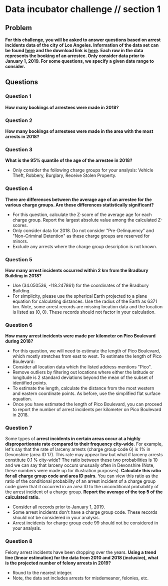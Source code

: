 # Data incubator challenge // section 1

## Problem 

**For this challenge, you will be asked to answer questions based on
arrest incidents data of the city of Los Angeles. Information of the
data set can be found
[here](https://data.lacity.org/A-Safe-City/Arrest-Data-from-2010-to-Present/yru6-6re4)
and the download link is
[here](https://data.lacity.org/api/views/yru6-6re4/rows.csv?accessType=DOWNLOAD). Each
row in the data represents the booking of an arrestee. Only consider
data prior to January 1, 2019. For some questions, we specify a given
date range to consider.**

## Questions

### Question 1
**How many bookings of arrestees were made in 2018?**


### Question 2
**How many bookings of arrestees were made in the area with the most arrests in 2018?**


### Question 3
**What is the 95% quantile of the age of the arrestee in 2018?**

* Only consider the following charge groups for your analysis: Vehicle Theft,
Robbery, Burglary, Receive Stolen Property.


### Question 4
**There are differences between the average age of an arrestee for the
various charge groups. Are these differences statistically significant?**

* For this question, calculate the Z-score of the average age for each
charge group. Report the largest absolute value among the calculated
Z-scores.
* Only consider data for 2018. Do not consider "Pre-Delinquency" and
"Non-Criminal Detention" as these charge groups are reserved for
minors.
* Exclude any arrests where the charge group description is not
known.


### Question 5
**How many arrest incidents occurred within 2 km from the Bradbury
Building in 2018?**

* Use (34.050536, -118.247861) for the coordinates of the Bradbury Building.
* For simplicity, please use the spherical Earth projected to a plane
equation for calculating distances. Use the radius of the Earth as 6371
km. Note, some arrest records are missing location data and the location
is listed as (0, 0). These records should not factor in your
calculation.


### Question 6
**How many arrest incidents were made per kilometer on Pico Boulevard
during 2018?**

* For this question, we will need to estimate the length of
Pico Boulevard, which mostly stretches from east to west. To estimate
the length of Pico Boulevard:
* Consider all location data which the listed address mentions "Pico".
* Remove outliers by filtering out locations where either the latitude or
longitude is 2 standard deviations beyond the mean of the subset of
identified points.
* To estimate the length, calculate the distance from the most western and
eastern coordinate points. As before, use the simplified flat surface
equation.
* Once you have estimated the length of Pico Boulevard, you can proceed to
report the number of arrest incidents per kilometer on Pico Boulevard in 2018.

### Question 7
Some types of **arrest incidents in certain areas occur at a highly
disproportionate rate compared to their frequency city-wide**. For
example, let's say that the rate of larceny arrests (charge group code
6) is 1% in Devonshire (area ID 17). This rate may appear low but what
if larceny arrests constitute 0.1 % city-wide? The ratio between these
two probabilities is 10 and we can say that larceny occurs unusually
often in Devonshire (Note, these numbers were made up for illustration
purposes). **Calculate this ratio for all charge group code and area ID
pairs**. You can view this ratio as the ratio of the conditional
probability of an arrest incident of a charge group code given that it
occurred in an area ID to the unconditional probability of the arrest
incident of a charge group. **Report the average of the top 5 of the
calculated ratio.**

* Consider all records prior to January 1, 2019.
* Some arrest incidents don't have a charge group code. These records
should not be considered in your analysis.
* Arrest incidents for charge group code 99 should not be considered in
your analysis.

### Question 8
Felony arrest incidents have been dropping over the years. **Using a
trend line (linear estimation) for the data from 2010 and 2018
(inclusive), what is the projected number of felony arrests in 2019?**

* Round to the nearest integer.
* Note, the data set includes arrests for misdemeanor, felonies, etc.




